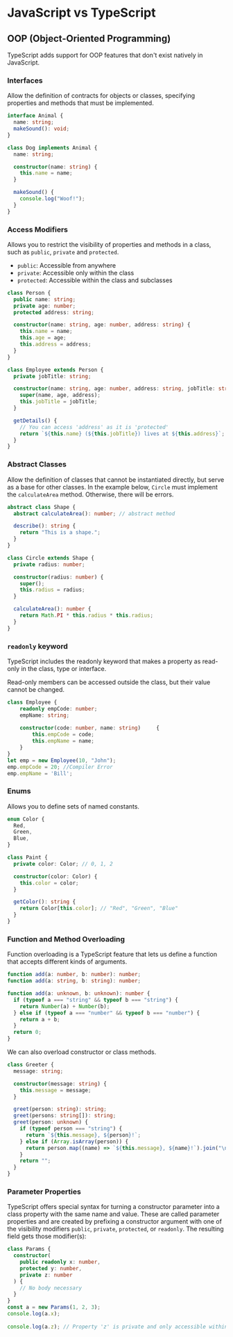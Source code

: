 # JavaScript vs TypeScript

## OOP (Object-Oriented Programming)

TypeScript adds support for OOP features that don't exist natively in JavaScript.

### Interfaces

Allow the definition of contracts for objects or classes, specifying properties and methods that must be implemented.

```typescript
interface Animal {
  name: string;
  makeSound(): void;
}

class Dog implements Animal {
  name: string;

  constructor(name: string) {
    this.name = name;
  }

  makeSound() {
    console.log("Woof!");
  }
}
```

### Access Modifiers

Allows you to restrict the visibility of properties and methods in a class, such as `public`, `private` and `protected`.

- `public`: Accessible from anywhere
- `private`: Accessible only within the class
- `protected`: Accessible within the class and subclasses

```typescript
class Person {
  public name: string;     
  private age: number;      
  protected address: string; 

  constructor(name: string, age: number, address: string) {
    this.name = name;
    this.age = age;
    this.address = address;
  }
}

class Employee extends Person {
  private jobTitle: string;

  constructor(name: string, age: number, address: string, jobTitle: string) {
    super(name, age, address);
    this.jobTitle = jobTitle;
  }

  getDetails() {
    // You can access 'address' as it is 'protected'
    return `${this.name} (${this.jobTitle}) lives at ${this.address}`;
  }
}
```

### Abstract Classes

Allow the definition of classes that cannot be instantiated directly, but serve as a base for other classes. In the example below, `Circle` must implement the `calculateArea` method. Otherwise, there will be errors.

```typescript
abstract class Shape {
  abstract calculateArea(): number; // abstract method

  describe(): string {
    return "This is a shape.";
  }
}

class Circle extends Shape {
  private radius: number;

  constructor(radius: number) {
    super();
    this.radius = radius;
  }

  calculateArea(): number {
    return Math.PI * this.radius * this.radius;
  }
}
```

### `readonly` keyword

TypeScript includes the readonly keyword that makes a property as read-only in the class, type or interface.

Read-only members can be accessed outside the class, but their value cannot be changed.

```typescript
class Employee {
    readonly empCode: number;
    empName: string;
    
    constructor(code: number, name: string)     {
        this.empCode = code;
        this.empName = name;
    }
}
let emp = new Employee(10, "John");
emp.empCode = 20; //Compiler Error
emp.empName = 'Bill'; 
```

### Enums

Allows you to define sets of named constants.

```typescript
enum Color {
  Red,
  Green,
  Blue,
}

class Paint {
  private color: Color; // 0, 1, 2

  constructor(color: Color) {
    this.color = color;
  }

  getColor(): string {
    return Color[this.color]; // "Red", "Green", "Blue"
  }
}
```

### Function and Method Overloading

Function overloading is a TypeScript feature that lets us define a function that accepts different kinds of arguments.

```typescript
function add(a: number, b: number): number;
function add(a: string, b: string): number;

function add(a: unknown, b: unknown): number {
  if (typeof a === "string" && typeof b === "string") {
    return Number(a) + Number(b);
  } else if (typeof a === "number" && typeof b === "number") {
    return a + b;
  }
  return 0;
}
```

We can also overload constructor or class methods.

```typescript
class Greeter {
  message: string;

  constructor(message: string) {
    this.message = message;
  }

  greet(person: string): string;
  greet(persons: string[]): string;
  greet(person: unknown) {
    if (typeof person === "string") {
      return `${this.message}, ${person}!`;
    } else if (Array.isArray(person)) {
      return person.map((name) => `${this.message}, ${name}!`).join("\n");
    }
    return "";
  }
}
```

### Parameter Properties

TypeScript offers special syntax for turning a constructor parameter into a class property with the same name and value. These are called parameter properties and are created by prefixing a constructor argument with one of the visibility modifiers `public`, `private`, `protected`, or `readonly`. The resulting field gets those modifier(s):

```typescript
class Params {
  constructor(
    public readonly x: number,
    protected y: number,
    private z: number
  ) {
    // No body necessary
  }
}
const a = new Params(1, 2, 3);
console.log(a.x);
             
console.log(a.z); // Property 'z' is private and only accessible within class 'Params'.
```
